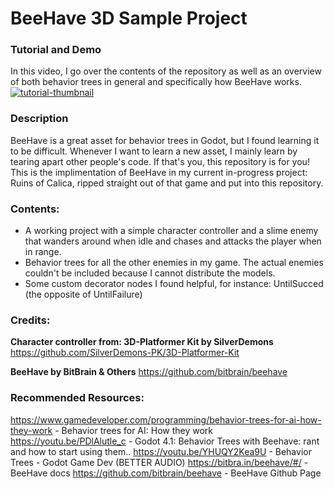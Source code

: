 # BeeHave 3D Sample Project
 
### Tutorial and Demo

In this video, I go over the contents of the repository as well as an overview of both behavior trees in general and specifically how BeeHave works.
[![tutorial-thumbnail](https://img.youtube.com/vi/n0gVEA1dyPQ/0.jpg)](https://www.youtube.com/watch?v=n0gVEA1dyPQ)

### Description

BeeHave is a great asset for behavior trees in Godot, but I found learning it to be difficult.
Whenever I want to learn a new asset, I mainly learn by tearing apart other people's code. If that's you, this repository is for you! 
This is the implimentation of BeeHave in my current  in-progress project: Ruins of Calica, ripped straight out of that game and put into this repository.

### Contents:

- A working project with a simple character controller and a slime enemy that wanders around when idle and chases and attacks the player when in range.
- Behavior trees for all the other enemies in my game. The actual enemies couldn't be included because I cannot distribute the models.
- Some custom decorator nodes I found helpful, for instance: UntilSucced (the opposite of UntilFailure)


### Credits:

**Character controller from: 3D-Platformer Kit by SilverDemons**
https://github.com/SilverDemons-PK/3D-Platformer-Kit

**BeeHave by BitBrain & Others**
https://github.com/bitbrain/beehave

### Recommended Resources:

https://www.gamedeveloper.com/programming/behavior-trees-for-ai-how-they-work - Behavior trees for AI: How they work
https://youtu.be/PDlAlutle_c - Godot 4.1: Behavior Trees with Beehave: rant and how to start using them..
https://youtu.be/YHUQY2Kea9U - Behavior Trees - Godot Game Dev (BETTER AUDIO)
https://bitbra.in/beehave/#/ - BeeHave docs
https://github.com/bitbrain/beehave - BeeHave Github Page
